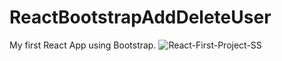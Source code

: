 # ReactBootstrapAddDeleteUser
My first React App using Bootstrap.
<img src="https://i.ibb.co/8sxqBqY/React-First-Project-SS.jpg" alt="React-First-Project-SS" border="0">
